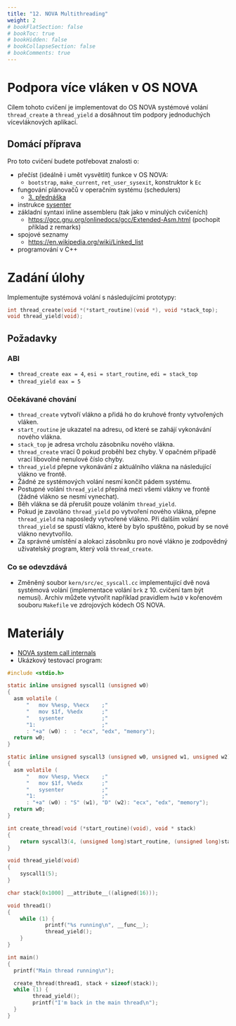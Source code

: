 ```yaml
---
title: "12. NOVA Multithreading"
weight: 2
# bookFlatSection: false
# bookToc: true
# bookHidden: false
# bookCollapseSection: false
# bookComments: true
---
```


# Podpora více vláken v OS NOVA
Cílem tohoto cvičení je implementovat do OS NOVA systémové volání
`thread_create` a `thread_yield` a dosáhnout tím podpory jednoduchých
vícevláknových aplikací.

## Domácí příprava
Pro toto cvičení budete potřebovat znalosti o:
- přečíst (ideálně i umět vysvětlit) funkce v OS NOVA:
  - `bootstrap`, `make_current`, `ret_user_sysexit`, konstruktor k `Ec`
- fungování plánovačů v operačním systému (schedulers)
  - [3. přednáška][l3]
- instrukce [sysenter][]
- základní syntaxi inline assembleru (tak jako v minulých cvičeních)
  - https://gcc.gnu.org/onlinedocs/gcc/Extended-Asm.html (pochopit příklad z
    remarks)
- spojové seznamy
  - https://en.wikipedia.org/wiki/Linked_list
- programování v C++

[l3]: /docs/prednasky/pdf/lekce03.pdf
[sysenter]: https://c9x.me/x86/html/file_module_x86_id_313.html

# Zadání úlohy
Implementujte systémová volání s následujícími prototypy:
```C
int thread_create(void *(*start_routine)(void *), void *stack_top);
void thread_yield(void);
```

## Požadavky
### ABI
- `thread_create eax = 4`, `esi = start_routine`, `edi = stack_top`
- `thread_yield eax = 5`

### Očekávané chování
- `thread_create` vytvoří vlákno a přidá ho do kruhové fronty vytvořených
  vláken.
- `start_routine` je ukazatel na adresu, od které se zahájí vykonávání nového
  vlákna.
- `stack_top` je adresa vrcholu zásobníku nového vlákna.
- `thread_create` vrací 0 pokud proběhl bez chyby. V opačném případě vrací
  libovolné nenulové číslo chyby.
- `thread_yield` přepne vykonávání z aktuálního vlákna na následující vlákno ve
  frontě.
- Žádné ze systémových volání nesmí končit pádem systému.
- Postupné volání `thread_yield` přepíná mezi všemi vlákny ve frontě (žádné
  vlákno se nesmí vynechat).
- Běh vlákna se dá přerušit pouze voláním `thread_yield`.
- Pokud je zavoláno `thread_yield` po vytvoření nového vlákna, přepne
  `thread_yield` na naposledy vytvořené vlákno. Při dalším volání
  `thread_yield` se spustí vlákno, které by bylo spuštěno, pokud by se nové
  vlákno nevytvořilo.
- Za správné umístění a alokaci zásobníku pro nové vlákno je zodpovědný
  uživatelský program, který volá `thread_create`.

### Co se odevzdává
- Změněný soubor `kern/src/ec_syscall.cc` implementující dvě nová systémová
  volání (implementace volání `brk` z 10. cvičení tam být nemusí). Archiv
  můžete vytvořit například pravidlem `hw10` v kořenovém souboru `Makefile` ve
  zdrojových kódech OS NOVA.

# Materiály
- [NOVA system call internals][1]
- Ukázkový testovací program:
```C
#include <stdio.h>

static inline unsigned syscall1 (unsigned w0)
{
  asm volatile (
      "   mov %%esp, %%ecx    ;"
      "   mov $1f, %%edx      ;"
      "   sysenter            ;"
      "1:                     ;"
      : "+a" (w0) :  : "ecx", "edx", "memory");
  return w0;
}

static inline unsigned syscall3 (unsigned w0, unsigned w1, unsigned w2)
{
  asm volatile (
      "   mov %%esp, %%ecx    ;"
      "   mov $1f, %%edx      ;"
      "   sysenter            ;"
      "1:                     ;"
      : "+a" (w0) : "S" (w1), "D" (w2): "ecx", "edx", "memory");
  return w0;
}

int create_thread(void (*start_routine)(void), void * stack)
{
    return syscall3(4, (unsigned long)start_routine, (unsigned long)stack);
}

void thread_yield(void)
{
    syscall1(5);
}

char stack[0x1000] __attribute__((aligned(16)));

void thread1()
{
    while (1) {
            printf("%s running\n", __func__);
            thread_yield();
    }
}

int main()
{
  printf("Main thread running\n");

  create_thread(thread1, stack + sizeof(stack));
  while (1) {
        thread_yield();
        printf("I'm back in the main thread\n");
  }
}
```

[1]: pdf/osy-12threads.pdf
